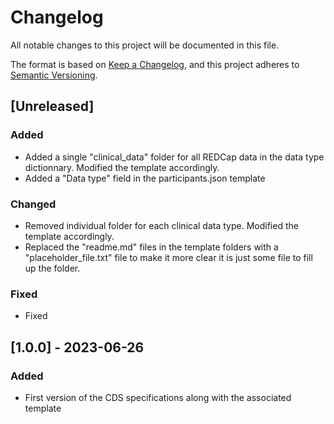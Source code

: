 # Changelog

All notable changes to this project will be documented in this file.

The format is based on [Keep a Changelog](https://keepachangelog.com/en/1.0.0/),
and this project adheres to [Semantic Versioning](https://semver.org/spec/v2.0.0.html).

## [Unreleased]

### Added

- Added a single "clinical_data" folder for all REDCap data in the data type dictionnary. Modified the template accordingly.
- Added a "Data type" field in the participants.json template

### Changed

- Removed individual folder for each clinical data type. Modified the template accordingly.
- Replaced the "readme.md" files in the template folders with a "placeholder_file.txt" file to make it more clear it is just some file to fill up the folder.

### Fixed

- Fixed 

## [1.0.0] - 2023-06-26

### Added

- First version of the CDS specifications along with the associated template

